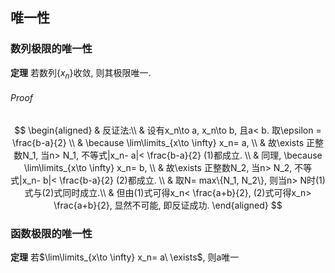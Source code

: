## 唯一性

### 数列极限的唯一性

**定理** 若数列$\{x_n\}$收敛, 则其极限唯一.

###### Proof

$$
\begin{aligned}
	& 反证法:\\
	& 设有x_n\to a, x_n\to b, 且a< b. 取\epsilon = \frac{b-a}{2} \\
	& \because \lim\limits_{x\to \infty} x_n= a, \\
	& 故\exists 正整数N_1, 当n> N_1, 不等式|x_n- a|< \frac{b-a}{2} (1)都成立. \\
	& 同理,  \because \lim\limits_{x\to \infty} x_n= b, \\
	& 故\exists 正整数N_2, 当n> N_2, 不等式|x_n- b|< \frac{b-a}{2} (2)都成立. \\
	& 取N= max\{N_1, N_2\}, 则当n> N时(1)式与(2)式同时成立.\\
	& 但由(1)式可得x_n< \frac{a+b}{2}, (2)式可得x_n> \frac{a+b}{2}, 显然不可能, 即反证成功.
\end{aligned}
$$

### 函数极限的唯一性

**定理** 若$\lim\limits_{x\to \infty} x_n= a\ \exists$, 则a唯一
